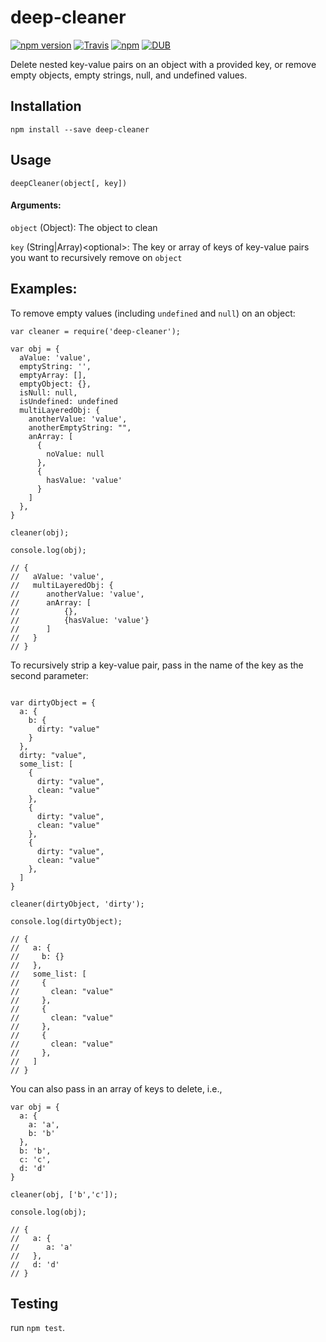 # deep-cleaner

[![npm version](https://badge.fury.io/js/deep-cleaner.svg)](https://badge.fury.io/js/deep-cleaner)
[![Travis](https://img.shields.io/travis/rust-lang/rust.svg)]()
[![npm](https://img.shields.io/npm/v/npm.svg)]()
[![DUB](https://img.shields.io/dub/l/vibe-d.svg)]()

Delete nested key-value pairs on an object with a provided key, or remove empty objects, empty strings, null, and undefined values.

## Installation

`npm install --save deep-cleaner`

## Usage

```
deepCleaner(object[, key])
```
#### Arguments:

`object` (Object): The object to clean

`key` (String|Array)\<optional>: The key or array of keys of key-value pairs you want to recursively remove on `object`

## Examples:

To remove empty values (including `undefined` and `null`) on an object:

```
var cleaner = require('deep-cleaner');

var obj = {
  aValue: 'value',
  emptyString: '',
  emptyArray: [],
  emptyObject: {},
  isNull: null,
  isUndefined: undefined
  multiLayeredObj: {
    anotherValue: 'value',
    anotherEmptyString: "",
    anArray: [
      {
        noValue: null
      },
      {
        hasValue: 'value'
      }
    ]
  },
}

cleaner(obj);

console.log(obj);

// {
//   aValue: 'value',
//   multiLayeredObj: {
//      anotherValue: 'value',
//      anArray: [
//          {},
//          {hasValue: 'value'}
//      ]
//   }
// }
```

To recursively strip a key-value pair, pass in the name of the key as the second parameter:

```
   
var dirtyObject = {
  a: {
    b: {
      dirty: "value"
    }
  },
  dirty: "value",
  some_list: [
    {
      dirty: "value",
      clean: "value"
    },
    {
      dirty: "value",
      clean: "value"
    },
    {
      dirty: "value",
      clean: "value"
    },
  ]
}

cleaner(dirtyObject, 'dirty');

console.log(dirtyObject);

// {
//   a: {
//     b: {}
//   },
//   some_list: [
//     {
//       clean: "value"
//     },
//     {
//       clean: "value"
//     },
//     {
//       clean: "value"
//     },
//   ]
// }
```

You can also pass in an array of keys to delete, i.e.,

```
var obj = {
  a: {
    a: 'a',
    b: 'b'
  },
  b: 'b',
  c: 'c',
  d: 'd'
}

cleaner(obj, ['b','c']);

console.log(obj);

// {
//   a: {
//      a: 'a'
//   },
//   d: 'd'
// }

```
## Testing

run `npm test`.

